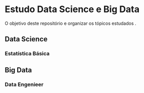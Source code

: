 # Estudo Data Science e Big Data

O objetivo deste repositório e organizar os tópicos estudados .


## Data Science

### Estatística Básica



## Big Data

### Data Engenieer
